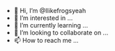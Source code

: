 - 👋 Hi, I’m @Ilikefrogsyeah
- 👀 I’m interested in ...
- 🌱 I’m currently learning ...
- 💞️ I’m looking to collaborate on ...
- 📫 How to reach me ...

<!---
Ilikefrogsyeah/Ilikefrogsyeah is a ✨ special ✨ repository because its `README.md` (this file) appears on your GitHub profile.
You can click the Preview link to take a look at your changes.
--->
